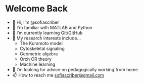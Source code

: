 # Welcome Back

- 👋 Hi, I’m @sofiascriber
- 🔰 I'm familiar with MATLAB and Python
- 🌱 I’m currently learning Git/GitHub
- 👀 My research interests include...   
  - The Kuramoto model  
  - Cytoskeletal signaling
  - Geometric algebra  
  - Orch OR theory  
  - Machine learning
- 💞️ I’m looking for advice on pedagogically working from home
- 📫 How to reach me sofiascriber@gmail.com

<!---
sofiascriber/sofiascriber is a ✨ super special ✨ repository because its `README.md` (this file) appears on your GitHub profile.
You can click the Preview link to take a look at your changes.
--->
